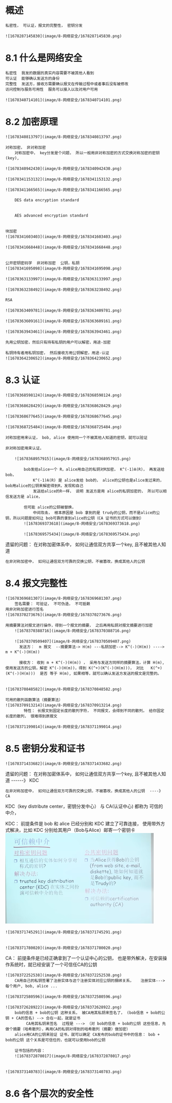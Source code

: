 # 概述

    私密性， 可认证，报文的完整性， 密钥分发

    ![1678287145830](image/8-网络安全/1678287145830.png)

# 8.1 什么是网络安全

    私密性  我发的数据的真实内容需要不被其他人看到
    可认证  能够确认发送方的身份
    完整性  发送方，接收方需要确认报文在传输过程中或者事后没有被修改
    访问控制与服务可用性  服务可以接入以及对用户可用

    ![1678340714101](image/8-网络安全/1678340714101.png)

# 8.2 加密原理

    ![1678340813797](image/8-网络安全/1678340813797.png)

    对称加密， 非对称加密
        对称加密中， key分发是个问题， 所以一般用非对称加密的方式交换对称加密的密钥(key), 

    ![1678340942430](image/8-网络安全/1678340942430.png)

    ![1678341153132](image/8-网络安全/1678341153132.png)

    ![1678341166565](image/8-网络安全/1678341166565.png)
        
        DES data encryption standard


        AES advanced encryption standard


    块加密
    ![1678341603403](image/8-网络安全/1678341603403.png)

    ![1678341668448](image/8-网络安全/1678341668448.png)


    公开密钥密码学  非对称加密  公钥，私钥
    ![1678341695098](image/8-网络安全/1678341695098.png)

    ![1678363133997](image/8-网络安全/1678363133997.png)

    ![1678363238492](image/8-网络安全/1678363238492.png)
    
    RSA 

    ![1678363409781](image/8-网络安全/1678363409781.png)

    ![1678363609161](image/8-网络安全/1678363609161.png)

    ![1678363943461](image/8-网络安全/1678363943461.png)

    先用公钥加密，然后只有持有私钥的用户可以解密，用途-加密

    私钥持有者用私钥加密， 然后接收方用公钥解密，用途-认证
    ![1678364230652](image/8-网络安全/1678364230652.png)



# 8.3 认证
    ![1678368598124](image/8-网络安全/1678368598124.png)

    ![1678368628429](image/8-网络安全/1678368628429.png)

    ![1678368677645](image/8-网络安全/1678368677645.png)

    ![1678368725484](image/8-网络安全/1678368725484.png)

    对称加密用来认证， bob, alice 使用同一个不被其他人知道的密钥，就可以验证

    非对称加密用来认证， 

        ![1678368957915](image/8-网络安全/1678368957915.png)

            bob发给alice一个 R，alice用自己的私钥对R加密， K^(-1)A(R)， 再发送给bob，
                K^(-1)A(R) 是 alice发给 bob的， alice的公钥也是alice发过来的， bob用alice的公钥来解密得到R，发现和自己
                发送给alice的R一样， 说明 发送方是用 alice的私钥加密的， 所以可以相信发送方是 alice，

            但可能 alice的公钥被替换， 
                中间攻击， 根本原因是 bob 拿到的是 trudy的公钥，而不是alice的公钥，所以问题是如何让 bob可靠的拿到alice的公钥（CA 证书的方式可以做到）
            ![1678369373618](image/8-网络安全/1678369373618.png)

            ![1678369575434](image/8-网络安全/1678369575434.png)

遗留的问题：
    在对称加密体系中， 如何让通信双方共享一个key, 且不被其他人知道

    在非对称加密中， 如何让通信双方可靠的交换公钥，不被篡改，换成其他人的公钥

    
# 8.4 报文完整性

    ![1678369681307](image/8-网络安全/1678369681307.png)
        签名需要： 可验证， 不可伪造， 不可抵赖
    用非对称加密进行签名
    ![1678370273676](image/8-网络安全/1678370273676.png)

    用摘要算法对报文进行操作，得到一个报文的摘要， 之后再用私钥对报文摘要进行加密
        ![1678370388716](image/8-网络安全/1678370388716.png)

        ![1678370509407](image/8-网络安全/1678370509407.png)
          发送方：  m 报文  --摘要算法-> H(m) ---私钥加密--> K^(-)(H(m)) ----> m + K^(-)(H(m))

          接收方： 收到 m + K^(-)(H(m)) ， 采用与发送方同样的摘要算法，计算 H(m), 使用发送方的公钥，解密 K^(-)(H(m))，得到 K(^+)(K^(-)(H(m)))， 对比   K(^+)(K^(-)(H(m)))  是否 等于 H(m), 如果相等，就可以确认发送方发送的报文是完整的。


    ![1678370848582](image/8-网络安全/1678370848582.png)

    可用的散列函数算法（摘要算法）
    ![1678370913214](image/8-网络安全/1678370913214.png)
            特性： 长报文到固定长度的散列字符， 不同报文，会得到不同的散列， 给你固定长度的散列， 很难得到原报文

    ![1678371199014](image/8-网络安全/1678371199014.png)



# 8.5 密钥分发和证书
    ![1678371433682](image/8-网络安全/1678371433682.png)

遗留的问题：
    在对称加密体系中， 如何让通信双方共享一个key, 且不被其他人知道    ------》     KDC       

    在非对称加密中， 如何让通信双方可靠的交换公钥，不被篡改，换成其他人的公钥  ----》    CA

KDC（key distribute center，密钥分发中心） 与 CA(认证中心) 都称为 可信的中介，

KDC：
    前提条件是 bob 和 alice 已经分别和 KDC 建立了可靠连接， 使用带外方式解决，比如 KDC 分别给其用户（Bob与Alice）邮寄一个密钥卡
    ![1678371625324](image/8-网络安全/1678371625324.png)

    ![1678371745291](image/8-网络安全/1678371745291.png)


    ![1678371780020](image/8-网络安全/1678371780020.png)




CA：
    前提条件是已经正确拿到了一个认证中心的公钥， 也是带外解决，在安装操作系统时，就已经安装了一个可信任CA的公钥

    ![1678372252538](image/8-网络安全/1678372252538.png)
        CA用自己的私钥签署了注册实体与这个注册实体对应公钥的捆绑关系，   注册实体---> 每个用户, bob, alice ...

    ![1678372580596](image/8-网络安全/1678372580596.png)

    ![1678372628922](image/8-网络安全/1678372628922.png)
        bob的信息 + bob的公钥 这种关系， 被CA用其私钥来签名了， (bob信息 + bob的公钥 + CA的签名) --> 合在一起，就是证书
             CA用其私钥来签名  过程是 ---> （对 bob的信息 + bob的公钥 这些信息，先做个摘要（哈希散列），再用CA的私钥对得到的哈希散列（摘要）做加密）
        alice用CA的公钥来验证 证书，就可以确定 CA发布的bob的证书中的信息： bob + bob的公钥 这个关系是可信任的，也就可以使用bob的公钥

        证书包括的内容：
        ![1678372878017](image/8-网络安全/1678372878017.png)


    ![1678373140783](image/8-网络安全/1678373140783.png)



# 8.6 各个层次的安全性





















